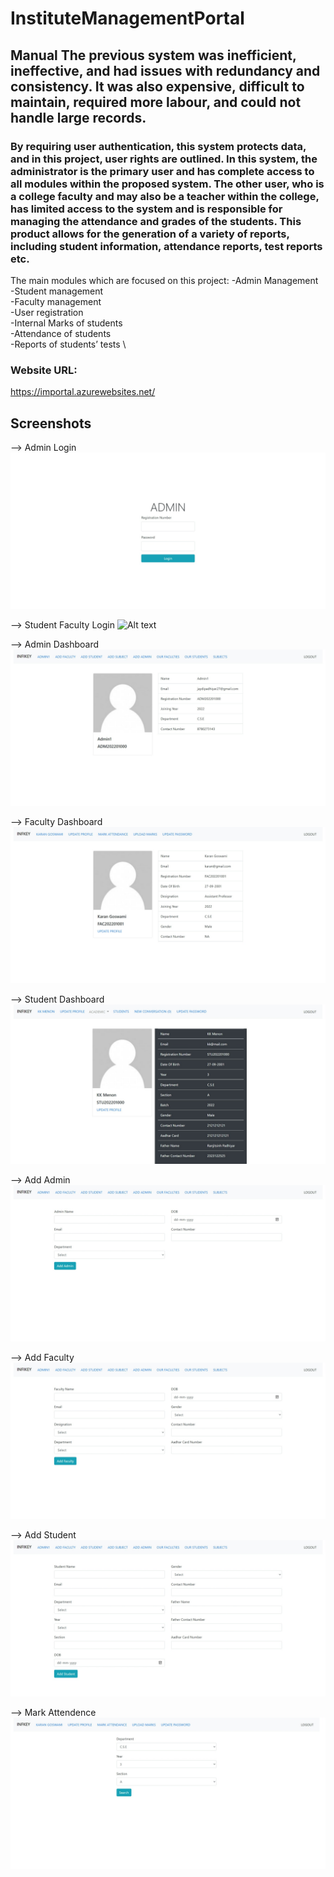 # InstituteManagementPortal

## Manual The previous system was inefficient, ineffective, and had issues with redundancy and consistency. It was also expensive, difficult to maintain, required more labour, and could not handle large records.

### By requiring user authentication, this system protects data, and in this project, user rights are outlined. In this system, the administrator is the primary user and has complete access to all modules within the proposed system. The other user, who is a college faculty and may also be a teacher within the college, has limited access to the system and is responsible for managing the attendance and grades of the students. This product allows for the generation of a variety of reports, including student information, attendance reports, test reports etc.

The main modules which are focused on this project:
-Admin Management \
-Student management \
-Faculty management \
-User registration \
-Internal Marks of students \
-Attendance of students \
-Reports of students’ tests \

### Website URL:
https://importal.azurewebsites.net/



## Screenshots

--> Admin Login
![Alt text](https://github.com/Infikey-Technologies-Internship/InstituteManagementPortal/blob/master/screenshots/AdminLogin.jpeg)

--> Student Faculty Login
![Alt text](https://github.com/Infikey-Technologies-Internship/InstituteManagementPortal/blob/master/screenshots/Student_Faculty_Login.jpeg)

--> Admin Dashboard
![Alt text](https://github.com/Infikey-Technologies-Internship/InstituteManagementPortal/blob/master/screenshots/AdminDashboard.jpeg)

--> Faculty Dashboard
![Alt text](https://github.com/Infikey-Technologies-Internship/InstituteManagementPortal/blob/master/screenshots/FacultyDashboard.jpeg)

--> Student Dashboard
![Alt text](https://github.com/Infikey-Technologies-Internship/InstituteManagementPortal/blob/master/screenshots/StudentDashboard.jpeg)

--> Add Admin
![Alt text](https://github.com/Infikey-Technologies-Internship/InstituteManagementPortal/blob/master/screenshots/AddAdmin.jpeg)

--> Add Faculty
![Alt text](https://github.com/Infikey-Technologies-Internship/InstituteManagementPortal/blob/master/screenshots/AddFaculty.jpeg)

--> Add Student
![Alt text](https://github.com/Infikey-Technologies-Internship/InstituteManagementPortal/blob/master/screenshots/AddStudent.jpeg)

--> Mark Attendence
![Alt text](https://github.com/Infikey-Technologies-Internship/InstituteManagementPortal/blob/master/screenshots/MarkAttendence.jpeg)

